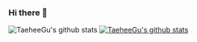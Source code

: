### Hi there 👋

<!--
**TaeheeGu/TaeheeGu** is a ✨ _special_ ✨ repository because its `README.md` (this file) appears on your GitHub profile.

Here are some ideas to get you started:

- 🔭 I’m currently working on ...
- 🌱 I’m currently learning ...
- 👯 I’m looking to collaborate on ...
- 🤔 I’m looking for help with ...
- 💬 Ask me about ...
- 📫 How to reach me: ...
- 😄 Pronouns: ...
- ⚡ Fun fact: ...
-->


![TaeheeGu's github stats](https://github-readme-stats.vercel.app/api?username=TaeheeGu&show_icons=true)
[![TaeheeGu's github stats](https://github-readme-stats.vercel.app/api/top-langs/?username=TaeheeGu&show_icons=true&hide_border=true&title_color=004386&icon_color=004386&layout=compact)](https://github.com/TaeheeGu)
